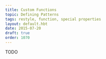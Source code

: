 ```yaml
---
title: Custom Functions
topic: Defining Patterns
tags: restyle, function, special properties
layout: default.hbt
date: 2015-07-20
draft: true
order: 1070
---
```


TODO